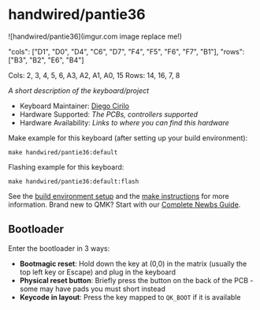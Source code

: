 # handwired/pantie36

![handwired/pantie36](imgur.com image replace me!)


"cols": ["D1", "D0", "D4", "C6", "D7", "F4", "F5", "F6", "F7", "B1"],
"rows": ["B3", "B2", "E6", "B4"]

Cols: 2, 3, 4, 5, 6, A3, A2, A1, A0, 15
Rows: 14, 16, 7, 8

*A short description of the keyboard/project*

* Keyboard Maintainer: [Diego Cirilo](https://github.com/dvcirilo)
* Hardware Supported: *The PCBs, controllers supported*
* Hardware Availability: *Links to where you can find this hardware*

Make example for this keyboard (after setting up your build environment):

    make handwired/pantie36:default

Flashing example for this keyboard:

    make handwired/pantie36:default:flash

See the [build environment setup](https://docs.qmk.fm/#/getting_started_build_tools) and the [make instructions](https://docs.qmk.fm/#/getting_started_make_guide) for more information. Brand new to QMK? Start with our [Complete Newbs Guide](https://docs.qmk.fm/#/newbs).

## Bootloader

Enter the bootloader in 3 ways:

* **Bootmagic reset**: Hold down the key at (0,0) in the matrix (usually the top left key or Escape) and plug in the keyboard
* **Physical reset button**: Briefly press the button on the back of the PCB - some may have pads you must short instead
* **Keycode in layout**: Press the key mapped to `QK_BOOT` if it is available
